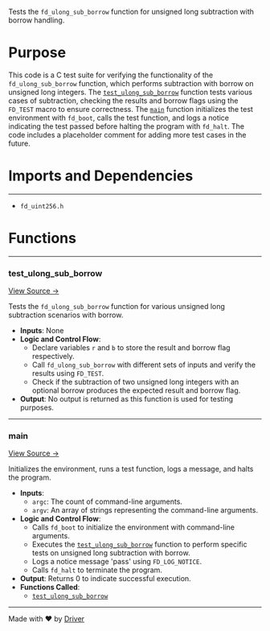 <!--------------------------------------------------------------------------------->
<!-- IMPORTANT: This file is auto-generated by Driver (https://driver.ai). -------->
<!-- Manual edits may be overwritten on future commits. --------------------------->
<!--------------------------------------------------------------------------------->

Tests the `fd_ulong_sub_borrow` function for unsigned long subtraction with borrow handling.

# Purpose
This code is a C test suite for verifying the functionality of the `fd_ulong_sub_borrow` function, which performs subtraction with borrow on unsigned long integers. The [`test_ulong_sub_borrow`](<#test_ulong_sub_borrow>) function tests various cases of subtraction, checking the results and borrow flags using the `FD_TEST` macro to ensure correctness. The [`main`](<#main>) function initializes the test environment with `fd_boot`, calls the test function, and logs a notice indicating the test passed before halting the program with `fd_halt`. The code includes a placeholder comment for adding more test cases in the future.
# Imports and Dependencies

---
- `fd_uint256.h`


# Functions

---
### test\_ulong\_sub\_borrow<!-- {{#callable:test_ulong_sub_borrow}} -->
[View Source →](<../../../../../src/ballet/bigint/test_uint256.c#L3>)

Tests the `fd_ulong_sub_borrow` function for various unsigned long subtraction scenarios with borrow.
- **Inputs**: None
- **Logic and Control Flow**:
    - Declare variables `r` and `b` to store the result and borrow flag respectively.
    - Call `fd_ulong_sub_borrow` with different sets of inputs and verify the results using `FD_TEST`.
    - Check if the subtraction of two unsigned long integers with an optional borrow produces the expected result and borrow flag.
- **Output**: No output is returned as this function is used for testing purposes.


---
### main<!-- {{#callable:main}} -->
[View Source →](<../../../../../src/ballet/bigint/test_uint256.c#L15>)

Initializes the environment, runs a test function, logs a message, and halts the program.
- **Inputs**:
    - `argc`: The count of command-line arguments.
    - `argv`: An array of strings representing the command-line arguments.
- **Logic and Control Flow**:
    - Calls `fd_boot` to initialize the environment with command-line arguments.
    - Executes the [`test_ulong_sub_borrow`](<#test_ulong_sub_borrow>) function to perform specific tests on unsigned long subtraction with borrow.
    - Logs a notice message 'pass' using `FD_LOG_NOTICE`.
    - Calls `fd_halt` to terminate the program.
- **Output**: Returns 0 to indicate successful execution.
- **Functions Called**:
    - [`test_ulong_sub_borrow`](<#test_ulong_sub_borrow>)



---
Made with ❤️ by [Driver](https://www.driver.ai/)